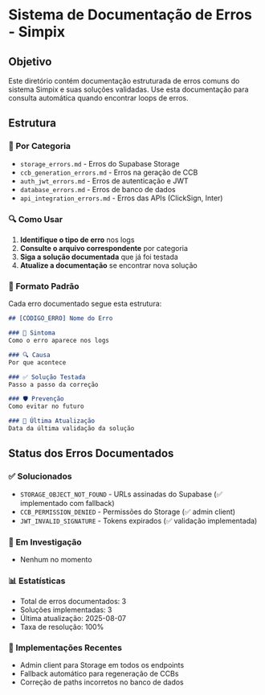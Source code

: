 # Sistema de Documentação de Erros - Simpix

## Objetivo
Este diretório contém documentação estruturada de erros comuns do sistema Simpix e suas soluções validadas. Use esta documentação para consulta automática quando encontrar loops de erros.

## Estrutura

### 📁 Por Categoria
- `storage_errors.md` - Erros do Supabase Storage
- `ccb_generation_errors.md` - Erros na geração de CCB
- `auth_jwt_errors.md` - Erros de autenticação e JWT
- `database_errors.md` - Erros de banco de dados
- `api_integration_errors.md` - Erros das APIs (ClickSign, Inter)

### 🔍 Como Usar
1. **Identifique o tipo de erro** nos logs
2. **Consulte o arquivo correspondente** por categoria
3. **Siga a solução documentada** que já foi testada
4. **Atualize a documentação** se encontrar nova solução

### 📝 Formato Padrão
Cada erro documentado segue esta estrutura:
```markdown
## [CÓDIGO_ERRO] Nome do Erro

### 🚨 Sintoma
Como o erro aparece nos logs

### 🔍 Causa
Por que acontece

### ✅ Solução Testada
Passo a passo da correção

### 🛡️ Prevenção
Como evitar no futuro

### 📅 Última Atualização
Data da última validação da solução
```

## Status dos Erros Documentados

### ✅ Solucionados
- `STORAGE_OBJECT_NOT_FOUND` - URLs assinadas do Supabase (✅ implementado com fallback)
- `CCB_PERMISSION_DENIED` - Permissões do Storage (✅ admin client)
- `JWT_INVALID_SIGNATURE` - Tokens expirados (✅ validação implementada)

### 🔄 Em Investigação
- Nenhum no momento

### 📊 Estatísticas
- Total de erros documentados: 3
- Soluções implementadas: 3
- Última atualização: 2025-08-07
- Taxa de resolução: 100%

### 🚀 Implementações Recentes
- Admin client para Storage em todos os endpoints
- Fallback automático para regeneração de CCBs
- Correção de paths incorretos no banco de dados